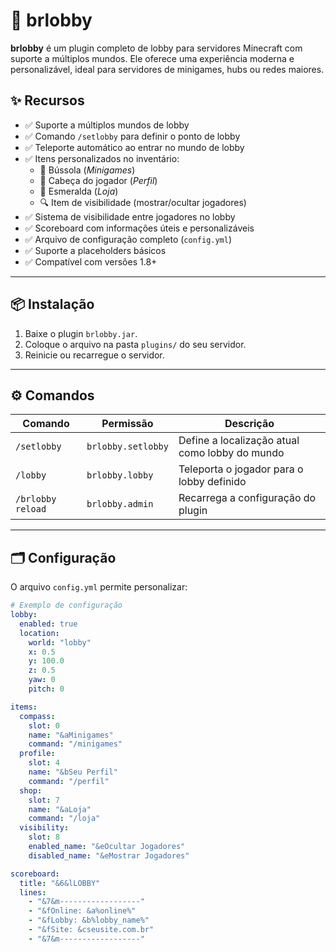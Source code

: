 # 🧱 brlobby

**brlobby** é um plugin completo de lobby para servidores Minecraft com suporte a múltiplos mundos. Ele oferece uma experiência moderna e personalizável, ideal para servidores de minigames, hubs ou redes maiores.

## ✨ Recursos

- ✅ Suporte a múltiplos mundos de lobby
- ✅ Comando `/setlobby` para definir o ponto de lobby
- ✅ Teleporte automático ao entrar no mundo de lobby
- ✅ Itens personalizados no inventário:
  - 🧭 Bússola (*Minigames*)
  - 🧑 Cabeça do jogador (*Perfil*)
  - 💎 Esmeralda (*Loja*)
  - 🔍 Item de visibilidade (mostrar/ocultar jogadores)
- ✅ Sistema de visibilidade entre jogadores no lobby
- ✅ Scoreboard com informações úteis e personalizáveis
- ✅ Arquivo de configuração completo (`config.yml`)
- ✅ Suporte a placeholders básicos
- ✅ Compatível com versões 1.8+

---

## 📦 Instalação

1. Baixe o plugin `brlobby.jar`.
2. Coloque o arquivo na pasta `plugins/` do seu servidor.
3. Reinicie ou recarregue o servidor.

---

## ⚙️ Comandos

| Comando | Permissão | Descrição |
|--------|------------|-----------|
| `/setlobby` | `brlobby.setlobby` | Define a localização atual como lobby do mundo |
| `/lobby` | `brlobby.lobby` | Teleporta o jogador para o lobby definido |
| `/brlobby reload` | `brlobby.admin` | Recarrega a configuração do plugin |

---

## 🗂️ Configuração

O arquivo `config.yml` permite personalizar:

```yaml
# Exemplo de configuração
lobby:
  enabled: true
  location:
    world: "lobby"
    x: 0.5
    y: 100.0
    z: 0.5
    yaw: 0
    pitch: 0

items:
  compass:
    slot: 0
    name: "&aMinigames"
    command: "/minigames"
  profile:
    slot: 4
    name: "&bSeu Perfil"
    command: "/perfil"
  shop:
    slot: 7
    name: "&aLoja"
    command: "/loja"
  visibility:
    slot: 8
    enabled_name: "&eOcultar Jogadores"
    disabled_name: "&eMostrar Jogadores"

scoreboard:
  title: "&6&lLOBBY"
  lines:
    - "&7&m------------------"
    - "&fOnline: &a%online%"
    - "&fLobby: &b%lobby_name%"
    - "&fSite: &cseusite.com.br"
    - "&7&m------------------"

